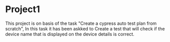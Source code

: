 # Project1
This project is on basis of the task "Create a cypress auto test plan from scratch", In this task it has been askked to Create a test that will check if the device name that is displayed on the device details is correct.
